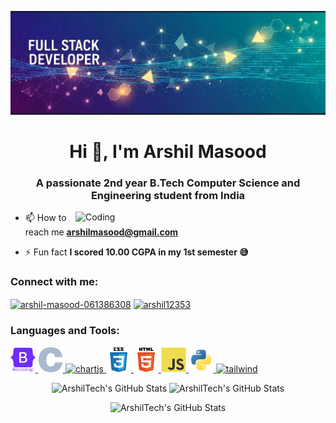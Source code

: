 ![logo](https://github.com/ArshilTech/ArshilTech/blob/main/Banner.jpg)

<h1 align="center">Hi 👋, I'm Arshil Masood</h1>
<h3 align="center">A passionate 2nd year B.Tech Computer Science and Engineering student from India</h3>

<img align="right" alt="Coding" width="400" src="https://media0.giphy.com/media/qgQUggAC3Pfv687qPC/giphy.gif">

- 📫 How to reach me **arshilmasood@gmail.com**

- ⚡ Fun fact **I scored 10.00 CGPA in my 1st semester 😅**

<h3 align="left">Connect with me:</h3>
<p align="left">
<a href="https://linkedin.com/in/arshil-masood-061386308" target="blank"><img align="center" src="https://raw.githubusercontent.com/rahuldkjain/github-profile-readme-generator/master/src/images/icons/Social/linked-in-alt.svg" alt="arshil-masood-061386308" height="30" width="40" /></a>
<a href="https://instagram.com/arshil12353" target="blank"><img align="center" src="https://raw.githubusercontent.com/rahuldkjain/github-profile-readme-generator/master/src/images/icons/Social/instagram.svg" alt="arshil12353" height="30" width="40" /></a>
</p>

<h3 align="left">Languages and Tools:</h3>
<p align="left"> <a href="https://getbootstrap.com" target="_blank" rel="noreferrer"> <img src="https://raw.githubusercontent.com/devicons/devicon/master/icons/bootstrap/bootstrap-plain-wordmark.svg" alt="bootstrap" width="40" height="40"/> </a> <a href="https://www.cprogramming.com/" target="_blank" rel="noreferrer"> <img src="https://raw.githubusercontent.com/devicons/devicon/master/icons/c/c-original.svg" alt="c" width="40" height="40"/> </a> <a href="https://www.chartjs.org" target="_blank" rel="noreferrer"> <img src="https://www.chartjs.org/media/logo-title.svg" alt="chartjs" width="40" height="40"/> </a> <a href="https://www.w3schools.com/css/" target="_blank" rel="noreferrer"> <img src="https://raw.githubusercontent.com/devicons/devicon/master/icons/css3/css3-original-wordmark.svg" alt="css3" width="40" height="40"/> </a> <a href="https://www.w3.org/html/" target="_blank" rel="noreferrer"> <img src="https://raw.githubusercontent.com/devicons/devicon/master/icons/html5/html5-original-wordmark.svg" alt="html5" width="40" height="40"/> </a> <a href="https://developer.mozilla.org/en-US/docs/Web/JavaScript" target="_blank" rel="noreferrer"> <img src="https://raw.githubusercontent.com/devicons/devicon/master/icons/javascript/javascript-original.svg" alt="javascript" width="40" height="40"/> </a> <a href="https://www.python.org" target="_blank" rel="noreferrer"> <img src="https://raw.githubusercontent.com/devicons/devicon/master/icons/python/python-original.svg" alt="python" width="40" height="40"/> </a> <a href="https://tailwindcss.com/" target="_blank" rel="noreferrer"> <img src="https://www.vectorlogo.zone/logos/tailwindcss/tailwindcss-icon.svg" alt="tailwind" width="40" height="40"/> </a> </p>


<p align="center">
  <img src="https://github-readme-stats.vercel.app/api/top-langs/?username=ArshilTech&theme=default&show_icons=true&hide_border=true&layout=compact" alt="ArshilTech's GitHub Stats" height="165"/>
  <img src="https://github-readme-stats.vercel.app/api?username=ArshilTech&theme=default&show_icons=true&hide_border=true&count_private=true" alt="ArshilTech's GitHub Stats" height="165"/>
</p>

<p align="center">
  <img  src="https://streak-stats.demolab.com?user=ArshilTech&theme=default&hide_border=true" alt="ArshilTech's GitHub Stats" />
</p>
